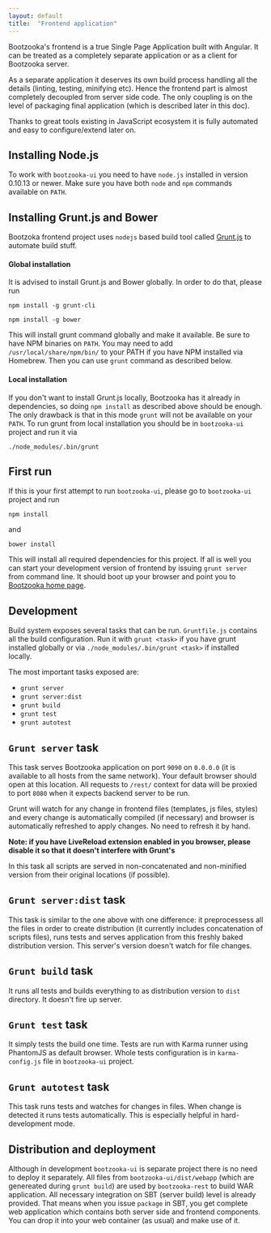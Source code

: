 ```yaml
---
layout: default
title:  "Frontend application"
---
```


Bootzooka's frontend is a true Single Page Application built with Angular. It can be treated as a completely separate
application or as a client for Bootzooka server.

As a separate application it deserves its own build process handling all the details (linting, testing, minifying etc).
Hence the frontend part is almost completely decoupled from server side code. The only coupling is on the level of
packaging final application (which is described later in this doc).

Thanks to great tools existing in JavaScript ecosystem it is fully automated and easy to configure/extend later on.

Installing Node.js
---

To work with `bootzooka-ui` you need to have `node.js` installed in version 0.10.13 or newer. Make sure you have both
`node` and `npm` commands available on `PATH`.

Installing Grunt.js and Bower
---

Bootzoka frontend project uses `nodejs` based build tool called [Grunt.js](http://gruntjs.com) to automate build stuff.

#### Global installation

It is advised to install Grunt.js and Bower globally. In order to do that, please run

	npm install -g grunt-cli
	
	npm install -g bower

This will install grunt command globally and make it available. Be sure to have NPM binaries on `PATH`. You may need
to add `/usr/local/share/npm/bin/` to your PATH if you have NPM installed via Homebrew.
Then you can use `grunt` command as described below.

#### Local installation

If you don't want to install Grunt.js locally, Bootzooka has it already in dependencies, so doing `npm install` as
described above should be enough. The only drawback is that in this mode `grunt` will not be available on your `PATH`.
To run grunt from local installation you should be in `bootzooka-ui` project and run it via

	./node_modules/.bin/grunt

First run
---

If this is your first attempt to run `bootzooka-ui`, please go to `bootzooka-ui` project and run

	npm install

and

	bower install


This will install all required dependencies for this project. If all is well you can start your development version
of frontend by issuing `grunt server` from command line. It should boot up your browser and point you
to [Bootzooka home page](http://0.0.0.0:9090/#/).


Development
---

Build system exposes several tasks that can be run. `Gruntfile.js` contains all the build configuration. Run it
with `grunt <task>` if you have grunt installed globally or via `./node_modules/.bin/grunt <task>` if installed
locally.

The most important tasks exposed are:

- `grunt server`
- `grunt server:dist`
- `grunt build`
- `grunt test`
- `grunt autotest`

`Grunt server` task
---

This task serves Bootzooka application on port `9090` on `0.0.0.0` (it is available to all hosts from the same network).
Your default browser should open at this location. All requests to `/rest/` context for data will be proxied to port
`8080` when it expects backend server to be run.

Grunt will watch for any change in frontend files (templates, js files, styles) and every change is automatically
compiled (if necessary) and browser is automatically refreshed to apply changes. No need to refresh it by hand.

**Note: if you have LiveReload extension enabled in you browser, please disable it so that it doesn't interfere with
Grunt's**

In this task all scripts are served in non-concatenated and non-minified version from their original locations
(if possible).

`Grunt server:dist` task
---

This task is similar to the one above with one difference: it preprocessess all the files in order to create
distribution (it currently includes concatenation of scripts files), runs tests and serves application from this
freshly baked distribution version. This server's version doesn't watch for file changes.

`Grunt build` task
---

It runs all tests and builds everything to as distribution version to `dist` directory. It doesn't fire up server.

`Grunt test` task
---

It simply tests the build one time. Tests are run with Karma runner using PhantomJS as default browser. Whole tests
configuration is in `karma-config.js` file in `bootzooka-ui` project.

`Grunt autotest` task
---

This task runs tests and watches for changes in files. When change is detected it runs tests automatically. This is
especially helpful in hard-development mode.

Distribution and deployment
---

Although in development `bootzooka-ui` is separate project there is no need to deploy it separately. All files
from `bootzooka-ui/dist/webapp` (which are genereated during `grunt build`) are used by `bootzooka-rest` to build
WAR application. All necessary integration on SBT (server build) level is already provided. That means when you issue
`package` in SBT, you get complete web application which contains both server side and frontend components. You can drop
it into your web container (as usual) and make use of it.